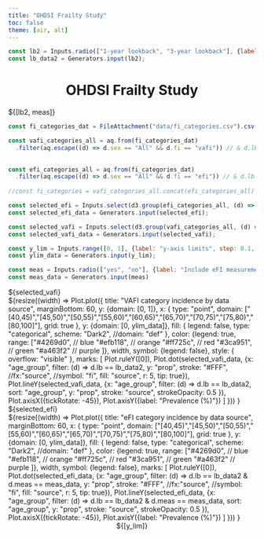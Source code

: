 ```yaml
---
title: "OHDSI Frailty Study"
toc: false
theme: [air, alt]
---
```



```js
const lb2 = Inputs.radio(["1-year lookback", "3-year lookback"], {label: "UK Lookback period:", value: "1-year lookback"});
const lb_data2 = Generators.input(lb2);
```

<center><h1>OHDSI Frailty Study</h1></center>
<div class="grid grid-cols-1">
  <div class="card">
    ${[lb2, meas]}
  </div>
</div>

```js
const fi_categories_dat = FileAttachment("data/fi_categories.csv").csv({typed: true}).catch(() => console.error("unable to load fi cats csv"));
```

```js
const vafi_categories_all = aq.from(fi_categories_dat)
  .filter(aq.escape((d) => d.sex == "All" && d.fi == "vafi")) // & d.lb == lb2

  
const efi_categories_all = aq.from(fi_categories_dat)
  .filter(aq.escape((d) => d.sex == "All" && d.fi == "efi")) // & d.lb == lb2)
  
//const fi_categories = vafi_categories_all.concat(efi_categories_all)
```


```js
const selected_efi = Inputs.select(d3.group(efi_categories_all, (d) => d.category),{label: "Select Category"});
const selected_efi_data = Generators.input(selected_efi);

const selected_vafi = Inputs.select(d3.group(vafi_categories_all, (d) => d.category),{label: "Select Category"});
const selected_vafi_data = Generators.input(selected_vafi);

const y_lim = Inputs.range([0, 1], {label: "y-axis limits", step: 0.1,  value: 0.5});
const ylim_data = Generators.input(y_lim);

const meas = Inputs.radio(["yes", "no"], {label: "Include eFI measurements (UK only)", value: "no"});
const meas_data = Generators.input(meas)

```

<div class="grid grid-cols-2">

  <div class="card">
    ${selected_vafi}
    <br>
  ${resize((width) => 
    Plot.plot({
      title: "VAFI category incidence by data source",
      marginBottom: 60,
      y: {domain: [0, 1]},
      x: {
           type: "point",
           domain: ["[40,45)","[45,50)","[50,55)","[55,60)","[60,65)","[65,70)","[70,75)","[75,80)","[80,100]"],
           grid: true
        },
      y: {domain: [0, ylim_data]},
      fill: {
                legend: false,
                type: "categorical",
                scheme: "Dark2",
                //domain: "def"
              },
      color: {legend: true,
              range: ["#4269d0", // blue
                      "#efb118", // orange
                      "#ff725c", // red
                      "#3ca951", // green
                      "#a463f2" // purple
                      ]},
      width,
      symbol: {legend: false},
      style: {
        overflow: "visible"
          },
      marks: [
         Plot.ruleY([0]),
         Plot.dot(selected_vafi_data, {x: "age_group",
                                    filter: (d) => d.lb == lb_data2,
                                    y: "prop",
                                    stroke: "#FFF",
                                    //fx:"source",
                                    //symbol: "fi",
                                    fill: "source",
                                    r: 5,
                                    tip: true}),
        Plot.lineY(selected_vafi_data, {x: "age_group",
                                    filter: (d) => d.lb == lb_data2,
                                   sort: "age_group",
                                    y: "prop",
                                    stroke: "source",
                                    strokeOpacity: 0.5
                                    }),
        Plot.axisX({tickRotate: -45}),
        Plot.axisY({label: "Prevalence (%)"})
        ]
    }))
  }
  
  

  
  </div>
  
  
  <div class="card">
  ${selected_efi}
      <br>
  ${resize((width) => 
    Plot.plot({
      title: "eFI category incidence by data source",
      marginBottom: 60,
      x: {
           type: "point",
           domain: ["[40,45)","[45,50)","[50,55)","[55,60)","[60,65)","[65,70)","[70,75)","[75,80)","[80,100]"],
           grid: true
        },
      y: {domain: [0, ylim_data]},
      fill: {
                legend: false,
                type: "categorical",
                scheme: "Dark2",
                //domain: "def"
              },
      color: {legend: true,
              range: ["#4269d0", // blue
                      "#efb118", // orange
                      "#ff725c", // red
                      "#3ca951", // green
                      "#a463f2" // purple
                      ]},
      width,
      symbol: {legend: false},
      marks: [
         Plot.ruleY([0]),
        Plot.dot(selected_efi_data, {x: "age_group",
                                    filter: (d) => d.lb == lb_data2 & d.meas == meas_data,
                                    y: "prop",
                                    stroke: "#FFF",
                                    //fx:"source",
                                    //symbol: "fi",
                                    fill: "source",
                                    r: 5,
                                    tip: true}),
        Plot.lineY(selected_efi_data, {x: "age_group",
                                  filter: (d) => d.lb == lb_data2 & d.meas == meas_data,
                                   sort: "age_group",
                                    y: "prop",
                                    stroke: "source",
                                    strokeOpacity: 0.5
                                    }),
        Plot.axisX({tickRotate: -45}),
        Plot.axisY({label: "Prevalence (%)"})
        ]
    }))
  }
  </div>
  
</div>

<center>${[y_lim]}</center>

